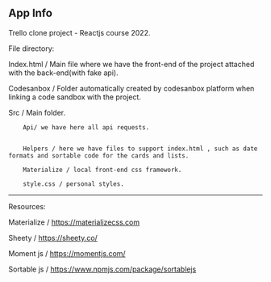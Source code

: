 App Info
----------------------------------

Trello clone project - Reactjs course 2022.

File directory:

Index.html / Main file where we have the front-end of the project attached with the back-end(with fake api).

Codesanbox / Folder automatically created by codesanbox platform when linking a code sandbox with the project.

Src / Main folder.

		Api/ we have here all api requests.
		
		
		Helpers / here we have files to support index.html , such as date formats and sortable code for the cards and lists.
		
		Materialize / local front-end css framework.
		
		style.css / personal styles.
		
		
-------------------------------
Resources:

Materialize / https://materializecss.com


Sheety / https://sheety.co/


Moment js / https://momentjs.com/


Sortable js / https://www.npmjs.com/package/sortablejs




